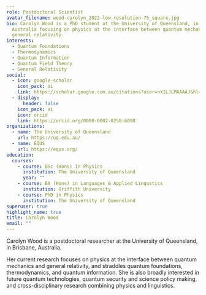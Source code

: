 ```yaml
---
role: Postdoctoral Scientist
avatar_filename: wood-carolyn_2022-low-resolution-75_square.jpg
bio: Carolyn Wood is a PhD student at the University of Queensland, in Brisbane,
  Australia focusing on physics at the interface between quantum mechanics and
  general relativity.
interests:
  - Quantum Foundations
  - Thermodynamics
  - Quantum Information
  - Quantum Field Theory
  - General Relativity
social:
  - icon: google-scholar
    icon_pack: ai
    link: https://scholar.google.com.au/citations?user=nX1LJLMAAAAJ&hl=en
  - display:
      header: false
    icon_pack: ai
    icon: orcid
    link: https://orcid.org/0000-0002-0258-6098
organizations:
  - name: The University of Queensland
    url: https://uq.edu.au/
  - name: EQUS
    url: https://equs.org/
education:
  courses:
    - course: BSc (Hons) in Physics
      institution: The University of Queensland
      year: ""
    - course: BA (Hons) in Languages & Applied Lingustics
      institution: Griffith University
    - course: PhD in Physics
      institution: The University of Queensland
superuser: true
highlight_name: true
title: Carolyn Wood
email: ""
---
```

Carolyn Wood is a postdoctoral researcher at the University of Queensland, in Brisbane, Australia. 

Her current research focuses on physics at the interface between quantum mechanics and general relativity, and straddles quantum foundations, thermodynamics, and quantum information. She is also broadly interested in future quantum technologies, quantum security and science policy making, and cross-disciplinary research combining physics and linguistics.